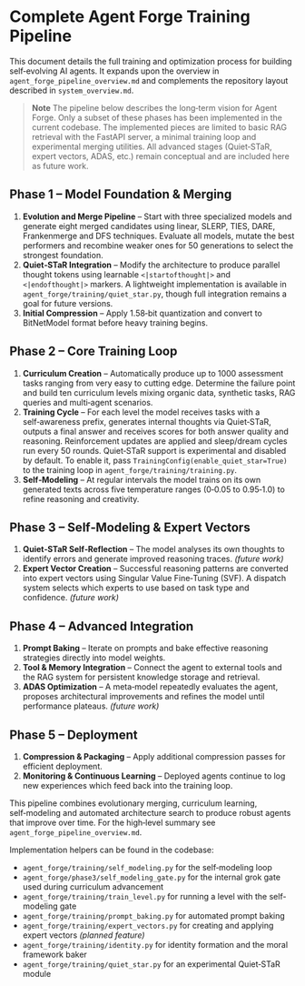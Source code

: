 # Complete Agent Forge Training Pipeline

This document details the full training and optimization process for building self‑evolving AI agents. It expands upon the overview in `agent_forge_pipeline_overview.md` and complements the repository layout described in `system_overview.md`.

> **Note**
> The pipeline below describes the long‑term vision for Agent Forge. Only a
> subset of these phases has been implemented in the current codebase. The
> implemented pieces are limited to basic RAG retrieval with the FastAPI server,
> a minimal training loop and experimental merging utilities. All advanced stages
> (Quiet‑STaR, expert vectors, ADAS, etc.) remain conceptual and are included here
> as future work.

## Phase 1 – Model Foundation & Merging
1. **Evolution and Merge Pipeline** – Start with three specialized models and generate eight merged candidates using linear, SLERP, TIES, DARE, Frankenmerge and DFS techniques. Evaluate all models, mutate the best performers and recombine weaker ones for 50 generations to select the strongest foundation.
2. **Quiet‑STaR Integration** – Modify the architecture to produce parallel thought tokens using learnable `<|startofthought|>` and `<|endofthought|>` markers. A lightweight implementation is available in `agent_forge/training/quiet_star.py`, though full integration remains a goal for future versions.
3. **Initial Compression** – Apply 1.58‑bit quantization and convert to BitNetModel format before heavy training begins.

## Phase 2 – Core Training Loop
1. **Curriculum Creation** – Automatically produce up to 1000 assessment tasks ranging from very easy to cutting edge. Determine the failure point and build ten curriculum levels mixing organic data, synthetic tasks, RAG queries and multi‑agent scenarios.
2. **Training Cycle** – For each level the model receives tasks with a self‑awareness prefix, generates internal thoughts via Quiet‑STaR, outputs a final answer and receives scores for both answer quality and reasoning. Reinforcement updates are applied and sleep/dream cycles run every 50 rounds. Quiet‑STaR support is experimental and disabled by default. To enable it, pass `TrainingConfig(enable_quiet_star=True)` to the training loop in `agent_forge/training/training.py`.
3. **Self‑Modeling** – At regular intervals the model trains on its own generated texts across five temperature ranges (0‑0.05 to 0.95‑1.0) to refine reasoning and creativity.

## Phase 3 – Self‑Modeling & Expert Vectors
1. **Quiet‑STaR Self‑Reflection** – The model analyses its own thoughts to identify errors and generate improved reasoning traces. *(future work)*
2. **Expert Vector Creation** – Successful reasoning patterns are converted into expert vectors using Singular Value Fine‑Tuning (SVF). A dispatch system selects which experts to use based on task type and confidence. *(future work)*

## Phase 4 – Advanced Integration
1. **Prompt Baking** – Iterate on prompts and bake effective reasoning strategies directly into model weights.
2. **Tool & Memory Integration** – Connect the agent to external tools and the RAG system for persistent knowledge storage and retrieval.
3. **ADAS Optimization** – A meta‑model repeatedly evaluates the agent, proposes architectural improvements and refines the model until performance plateaus. *(future work)*

## Phase 5 – Deployment
1. **Compression & Packaging** – Apply additional compression passes for efficient deployment.
2. **Monitoring & Continuous Learning** – Deployed agents continue to log new experiences which feed back into the training loop.

This pipeline combines evolutionary merging, curriculum learning, self‑modeling and automated architecture search to produce robust agents that improve over time. For the high‑level summary see `agent_forge_pipeline_overview.md`.

Implementation helpers can be found in the codebase:
- `agent_forge/training/self_modeling.py` for the self‑modeling loop
- `agent_forge/phase3/self_modeling_gate.py` for the internal grok gate used during curriculum advancement
- `agent_forge/training/train_level.py` for running a level with the self-modeling gate
- `agent_forge/training/prompt_baking.py` for automated prompt baking
- `agent_forge/training/expert_vectors.py` for creating and applying expert vectors *(planned feature)*
- `agent_forge/training/identity.py` for identity formation and the moral framework baker
- `agent_forge/training/quiet_star.py` for an experimental Quiet‑STaR module
